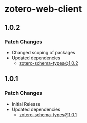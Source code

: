 # zotero-web-client

## 1.0.2

### Patch Changes

- Changed scoping of packages
- Updated dependencies
  - zotero-schema-types@1.0.2

## 1.0.1

### Patch Changes

- Initial Release
- Updated dependencies
  - zotero-schema-types@1.0.1
